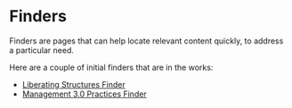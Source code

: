 # Finders

Finders are pages that can help locate relevant content quickly, to address a particular need. 

Here are a couple of initial finders that are in the works:  

- [Liberating Structures Finder](https://gphiliprogers.github.io/finders/lsfinder)
- [Management 3.0 Practices Finder](https://gphiliprogers.github.io/finders/m30finder)



